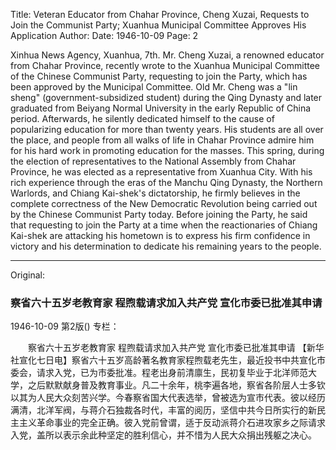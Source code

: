 Title: Veteran Educator from Chahar Province, Cheng Xuzai, Requests to Join the Communist Party; Xuanhua Municipal Committee Approves His Application
Author:
Date: 1946-10-09
Page: 2

Xinhua News Agency, Xuanhua, 7th. Mr. Cheng Xuzai, a renowned educator from Chahar Province, recently wrote to the Xuanhua Municipal Committee of the Chinese Communist Party, requesting to join the Party, which has been approved by the Municipal Committee. Old Mr. Cheng was a "lin sheng" (government-subsidized student) during the Qing Dynasty and later graduated from Beiyang Normal University in the early Republic of China period. Afterwards, he silently dedicated himself to the cause of popularizing education for more than twenty years. His students are all over the place, and people from all walks of life in Chahar Province admire him for his hard work in promoting education for the masses. This spring, during the election of representatives to the National Assembly from Chahar Province, he was elected as a representative from Xuanhua City. With his rich experience through the eras of the Manchu Qing Dynasty, the Northern Warlords, and Chiang Kai-shek's dictatorship, he firmly believes in the complete correctness of the New Democratic Revolution being carried out by the Chinese Communist Party today. Before joining the Party, he said that requesting to join the Party at a time when the reactionaries of Chiang Kai-shek are attacking his hometown is to express his firm confidence in victory and his determination to dedicate his remaining years to the people.



<hr /> 

Original: 


### 察省六十五岁老教育家  程煦载请求加入共产党  宣化市委已批准其申请

1946-10-09
第2版()
专栏：

　　察省六十五岁老教育家
    程煦载请求加入共产党
    宣化市委已批准其申请
    【新华社宣化七日电】察省六十五岁高龄著名教育家程煦载老先生，最近投书中共宣化市委会，请求入党，已为市委批准。程老出身前清廪生，民初复毕业于北洋师范大学，之后默默献身普及教育事业。凡二十余年，桃李遍各地，察省各阶层人士多钦以其为人民大众刻苦兴学。今春察省国大代表选举，曾被选为宣市代表。彼以经历满清，北洋军阀，与蒋介石独裁各时代，丰富的阅历，坚信中共今日所实行的新民主主义革命事业的完全正确。彼入党前曾谓，适于反动派蒋介石进攻家乡之际请求入党，盖所以表示余此种坚定的胜利信心，并不惜为人民大众捐出残躯之决心。
